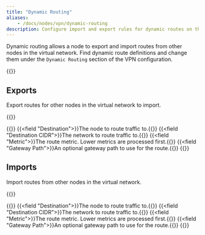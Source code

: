 ```yaml
---
title: "Dynamic Routing"
aliases: 
    - /docs/nodes/vpn/dynamic-routing
description: Configure import and export rules for dynamic routes on the virtual network
---
```


Dynamic routing allows a node to export and import routes from other nodes in the virtual network. Find dynamic route definitions and change them under the `Dynamic Routing` section of the VPN configuration.

{{<tgimg src="list.png" caption="Dynamic Routing table" alt="A table for Export Routes and a table for Imports" width="85%">}}

## Exports

Export routes for other nodes in the virtual network to import.

{{<tgimg src="add-export.png" caption="Add Export Route dialog" alt="Dialog to add export route with options of destination, destination CIDR, metric and optional gateway path">}}

{{<fields>}}
{{<field "Destination">}}The node to route traffic to.{{</field>}}
{{<field "Destination CIDR">}}The network to route traffic to.{{</field>}}
{{<field "Metric">}}The route metric. Lower metrics are processed first.{{</field>}}
{{<field "Gateway Path">}}An optional gateway path to use for the route.{{</field>}}
{{</fields>}}

## Imports

Import routes from other nodes in the virtual network.

{{<tgimg src="add-import.png" caption="Add Import Route dialog" alt="Dialog to add import route with options of destination, destination CIDR, metric and optional gateway path">}}

{{<fields>}}
{{<field "Destination">}}The node to route traffic to.{{</field>}}
{{<field "Destination CIDR">}}The network to route traffic to.{{</field>}}
{{<field "Metric">}}The route metric. Lower metrics are processed first.{{</field>}}
{{<field "Gateway Path">}}An optional gateway path to use for the route.{{</field>}}
{{</fields>}}